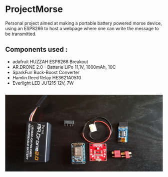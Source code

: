 # ProjectMorse

Personal project aimed at making a portable battery powered morse device, using an ESP8266 to host a webpage where one can write the message to be transmitted.

## Components used :
* adafruit HUZZAH ESP8266 Breakout
* AR.DRONE 2.0 - Batterie LiPo 11,1V, 1000mAh, 10C
* SparkFun Buck-Boost Converter
* Hamlin Reed Relay HE3621A0510
* Everlight LED JU1215 12V, 7W

## 
![alt text](https://github.com/OlivierVollmin/ProjectMorse/blob/main/components.jpg)
